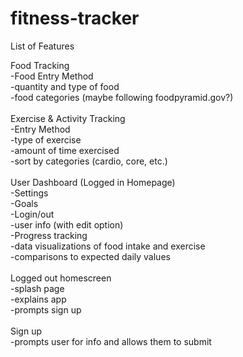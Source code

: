 # fitness-tracker

List of Features

Food Tracking<br>
  -Food Entry Method<br>
    -quantity and type of food<br>
    -food categories (maybe following foodpyramid.gov?)<br>
  <br>
 Exercise & Activity Tracking <br>
  -Entry Method<br>
    -type of exercise<br>
    -amount of time exercised<br>
    -sort by categories (cardio, core, etc.)<br>
    <br>
  User Dashboard (Logged in Homepage) <br>
    -Settings<br>
    -Goals<br>
    -Login/out<br>
    -user info (with edit option)<br>
    -Progress tracking <br>
    -data visualizations of food intake and exercise<br>
      -comparisons to expected daily values<br>
    <br>
  Logged out homescreen<br>
    -splash page<br>
    -explains app<br>
    -prompts sign up<br>
    <br>
  Sign up<br>
    -prompts user for info and allows them to submit
  
